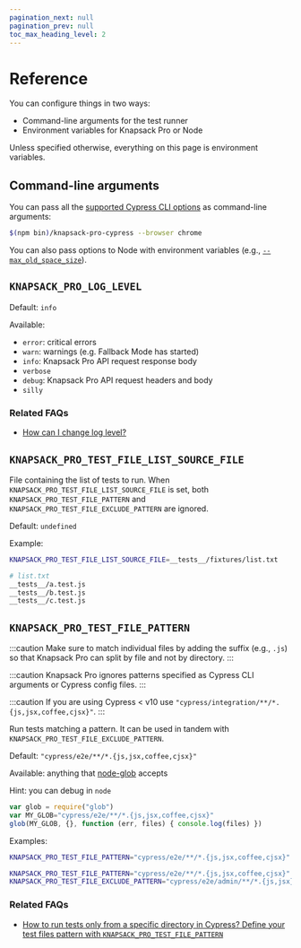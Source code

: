 ```yaml
---
pagination_next: null
pagination_prev: null
toc_max_heading_level: 2
---
```


# Reference

You can configure things in two ways:
- Command-line arguments for the test runner
- Environment variables for Knapsack Pro or Node

Unless specified otherwise, everything on this page is environment variables.

## Command-line arguments

You can pass all the [supported Cypress CLI options](https://docs.cypress.io/guides/guides/module-api#Options) as command-line arguments:

```bash
$(npm bin)/knapsack-pro-cypress --browser chrome
```

You can also pass options to Node with environment variables (e.g., [`--max_old_space_size`](/javascript-typescript/troubleshooting/#javascript-heap-out-of-memory)).

## `KNAPSACK_PRO_LOG_LEVEL`

Default: `info`

Available:
- `error`: critical errors
- `warn`: warnings (e.g. Fallback Mode has started)
- `info`: Knapsack Pro API request response body
- `verbose`
- `debug`: Knapsack Pro API request headers and body
- `silly`

### Related FAQs

- [How can I change log level?](https://knapsackpro.com/faq/question/how-to-change-log-level)

## `KNAPSACK_PRO_TEST_FILE_LIST_SOURCE_FILE`

File containing the list of tests to run. When `KNAPSACK_PRO_TEST_FILE_LIST_SOURCE_FILE` is set, both `KNAPSACK_PRO_TEST_FILE_PATTERN` and `KNAPSACK_PRO_TEST_FILE_EXCLUDE_PATTERN` are ignored.

Default: `undefined`

Example:
```bash
KNAPSACK_PRO_TEST_FILE_LIST_SOURCE_FILE=__tests__/fixtures/list.txt

# list.txt
__tests__/a.test.js
__tests__/b.test.js
__tests__/c.test.js
```

## `KNAPSACK_PRO_TEST_FILE_PATTERN`

:::caution
Make sure to match individual files by adding the suffix (e.g., `.js`) so that Knapsack Pro can split by file and not by directory.
:::

:::caution
Knapsack Pro ignores patterns specified as Cypress CLI arguments or Cypress config files.
:::

:::caution
If you are using Cypress < v10 use `"cypress/integration/**/*.{js,jsx,coffee,cjsx}"`.
:::

Run tests matching a pattern. It can be used in tandem with `KNAPSACK_PRO_TEST_FILE_EXCLUDE_PATTERN`.

Default: `"cypress/e2e/**/*.{js,jsx,coffee,cjsx}"`

Available: anything that [node-glob](https://github.com/isaacs/node-glob#glob-primer) accepts

Hint: you can debug in `node`

```js
var glob = require("glob")
var MY_GLOB="cypress/e2e/**/*.{js,jsx,coffee,cjsx}"
glob(MY_GLOB, {}, function (err, files) { console.log(files) })
```

Examples:
```bash
KNAPSACK_PRO_TEST_FILE_PATTERN="cypress/e2e/**/*.{js,jsx,coffee,cjsx}"

KNAPSACK_PRO_TEST_FILE_PATTERN="cypress/e2e/**/*.{js,jsx,coffee,cjsx}" \
KNAPSACK_PRO_TEST_FILE_EXCLUDE_PATTERN="cypress/e2e/admin/**/*.{js,jsx}"
```

### Related FAQs

- [How to run tests only from a specific directory in Cypress? Define your test files pattern with `KNAPSACK_PRO_TEST_FILE_PATTERN`](https://knapsackpro.com/faq/question/how-to-run-tests-only-from-specific-directory-in-cypress)
